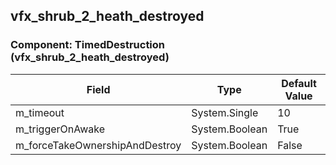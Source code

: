 ## vfx_shrub_2_heath_destroyed

### Component: TimedDestruction (vfx_shrub_2_heath_destroyed)

|Field|Type|Default Value|
|-----|----|-------------|
|m_timeout|System.Single|10|
|m_triggerOnAwake|System.Boolean|True|
|m_forceTakeOwnershipAndDestroy|System.Boolean|False|

